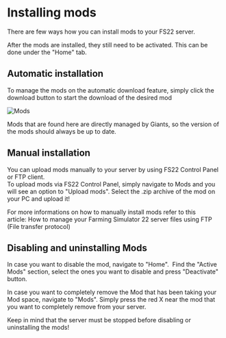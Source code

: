 Installing mods
===============

There are few ways how you can install mods to your FS22 server.

After the mods are installed, they still need to be activated. This can be done under the "Home" tab.

  

Automatic installation
----------------------

To manage the mods on the automatic download feature, simply click the download button to start the download of the desired mod

![Mods](../images/mods1.png)

Mods that are found here are directly managed by Giants, so the version of the mods should always be up to date. 

Manual installation
-------------------

You can upload mods manually to your server by using FS22 Control Panel or FTP client.  
To upload mods via FS22 Control Panel, simply navigate to Mods and you will see an option to "Upload mods". Select the .zip archive of the mod on your PC and upload it!  
  
For more informations on how to manually install mods refer to this article: How to manage your Farming Simulator 22 server files using FTP (File transfer protocol)

Disabling and uninstalling Mods
-------------------------------

In case you want to disable the mod, navigate to "Home".  Find the "Active Mods" section, select the ones you want to disable and press "Deactivate" button.  
  
In case you want to completely remove the Mod that has been taking your Mod space, navigate to "Mods". Simply press the red X near the mod that you want to completely remove from your server.  
  

Keep in mind that the server must be stopped before disabling or uninstalling the mods!